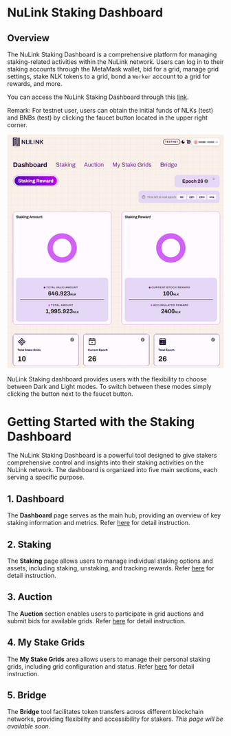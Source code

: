# NuLink Staking Dashboard

## Overview

The NuLink Staking Dashboard is a comprehensive platform for managing staking-related activities within the NuLink network. Users can log in to their staking accounts through the MetaMask wallet, bid for a grid, manage grid settings, stake NLK tokens to a grid, bond a `Worker` account to a grid for rewards, and more.

You can access the NuLink Staking Dashboard through this [link](https://dashboard.testnet.nulink.org).


Remark: For testnet user, users can obtain the initial funds of NLKs (test) and BNBs (test) by clicking the faucet button located in the upper right corner.

![Faucet](../../miscellaneous/img/dashboard/dashboardoverall.png)  

NuLink Staking dashboard provides users with the flexibility to choose between Dark and Light modes. To switch between these modes simply clicking the button next to the faucet button.

# Getting Started with the Staking Dashboard

The NuLink Staking Dashboard is a powerful tool designed to give stakers comprehensive control and insights into their staking activities on the NuLink network. The dashboard is organized into five main sections, each serving a specific purpose.

## 1. Dashboard

The **Dashboard** page serves as the main hub, providing an overview of key staking information and metrics. Refer [here](./dashboard.md) for detail instruction.

## 2. Staking

The **Staking** page allows users to manage individual staking options and assets, including staking, unstaking, and tracking rewards. Refer [here](./staking.md) for detail instruction.

## 3. Auction

The **Auction** section enables users to participate in grid auctions and submit bids for available grids. Refer [here](./auction.md) for detail instruction.

## 4. My Stake Grids

The **My Stake Grids** area allows users to manage their personal staking grids, including grid configuration and status. Refer [here](./grid.md) for detail instruction.

## 5. Bridge

The **Bridge** tool facilitates token transfers across different blockchain networks, providing flexibility and accessibility for stakers. *This page will be available soon.*


